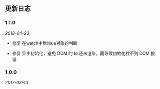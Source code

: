 ## 更新日志

### 1.1.0

*2018-04-23*

- 修复 在watch中增加ue对象的判断

- 修复 异步初始化，避免 DOM 的 Id 还未渲染，而导致初始化找不到 DOM 报错

### 1.0.0

*2017-03-10*
